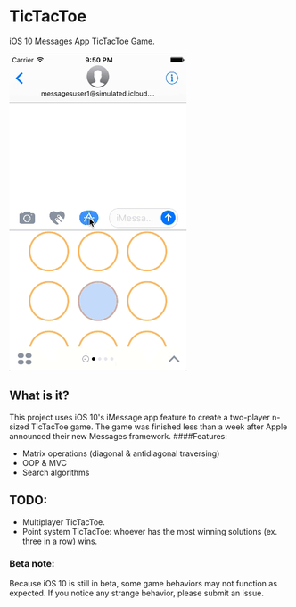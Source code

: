 # TicTacToe
iOS 10 Messages App TicTacToe Game. 

![Demo](demo.gif)

## What is it?
This project uses iOS 10's iMessage app feature to create a two-player n-sized TicTacToe game. The game was finished less than a week after Apple announced their new Messages framework.
####Features:
* Matrix operations (diagonal & antidiagonal traversing)
* OOP & MVC
* Search algorithms

## TODO:
* Multiplayer TicTacToe.
* Point system TicTacToe: whoever has the most winning solutions (ex. three in a row) wins.

### Beta note: 
Because iOS 10 is still in beta, some game behaviors may not function as expected. If you notice any strange behavior, please submit an issue.